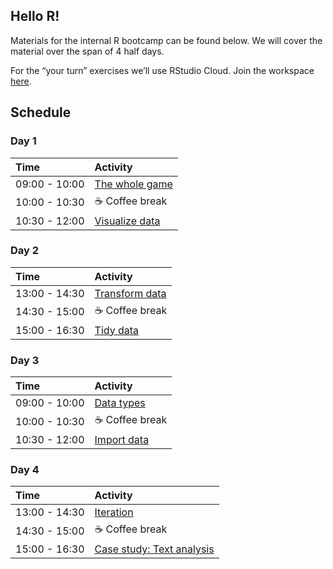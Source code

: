 
## Hello R\!

Materials for the internal R bootcamp can be found below. We will cover
the material over the span of 4 half days.

For the “your turn” exercises we’ll use RStudio Cloud. Join the
workspace
[here](https://rstd.io/bootcamper-cloud).

## Schedule

### Day 1

| Time          | Activity                                                                                                         |
| :------------ | :--------------------------------------------------------------------------------------------------------------- |
| 09:00 - 10:00 | [The whole game](https://rstudio-education.github.io/bootcamper/slides/01-whole-game/01-whole-game.html)         |
| 10:00 - 10:30 | ☕ Coffee break                                                                                                   |
| 10:30 - 12:00 | [Visualize data](https://rstudio-education.github.io/bootcamper/slides/02-visualize-data/02-visualize-data.html) |

### Day 2

| Time          | Activity                                                                                                         |
| :------------ | :--------------------------------------------------------------------------------------------------------------- |
| 13:00 - 14:30 | [Transform data](https://rstudio-education.github.io/bootcamper/slides/03-transform-data/03-transform-data.html) |
| 14:30 - 15:00 | ☕ Coffee break                                                                                                   |
| 15:00 - 16:30 | [Tidy data](https://rstudio-education.github.io/bootcamper/slides/04-tidy-data/04-tidy-data.html)                |

### Day 3

| Time          | Activity                                                                                                |
| :------------ | :------------------------------------------------------------------------------------------------------ |
| 09:00 - 10:00 | [Data types](https://rstudio-education.github.io/bootcamper/slides/05-data-types/05-data-types.html)    |
| 10:00 - 10:30 | ☕ Coffee break                                                                                          |
| 10:30 - 12:00 | [Import data](https://rstudio-education.github.io/bootcamper/slides/06-import-data/06-import-data.html) |

### Day 4

| Time          | Activity                                                                                                                  |
| :------------ | :------------------------------------------------------------------------------------------------------------------------ |
| 13:00 - 14:30 | [Iteration](https://rstudio-education.github.io/bootcamper/slides/07-iteration/07-iteration.html)                         |
| 14:30 - 15:00 | ☕ Coffee break                                                                                                            |
| 15:00 - 16:30 | [Case study: Text analysis](https://rstudio-education.github.io/bootcamper/slides/08-text-analysis/08-text-analysis.html) |
